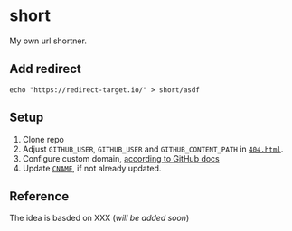 # short

My own url shortner.

## Add redirect

```shell
echo "https://redirect-target.io/" > short/asdf
```

## Setup

1. Clone repo
2. Adjust `GITHUB_USER`, `GITHUB_USER` and `GITHUB_CONTENT_PATH` in [`404.html`](404.html).
3. Configure custom domain, [according to GitHub docs](https://docs.github.com/en/pages/configuring-a-custom-domain-for-your-github-pages-site/managing-a-custom-domain-for-your-github-pages-site)
4. Update [`CNAME`](CNAME), if not already updated.

## Reference

The idea is basded on XXX (_will be added soon_)
